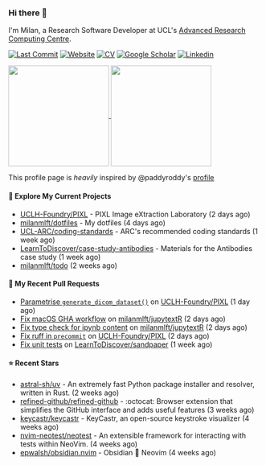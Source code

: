 ### Hi there 👋

I'm Milan, a Research Software Developer at UCL's [Advanced Research Computing
Centre](https://www.ucl.ac.uk/advanced-research-computing/advanced-research-computing-centre).

[![Last Commit](https://img.shields.io/github/last-commit/milanmlft/milanmlft?label=updated)](https://github.com/milanmlft)
[![Website](https://img.shields.io/badge/GitHub%20Pages-222?logo=githubpages&logoColor=fff&style=for-the-badge&style=flat)](https://milanmlft.dev)
[![CV](https://img.shields.io/badge/CV-PDF-pink.svg)](https://milanmlft.netlify.app/uploads/resume.pdf)
[![Google Scholar](https://img.shields.io/badge/Google%20Scholar-4285F4?logo=googlescholar&logoColor=fff&style=for-the-badge&style=flat)](https://scholar.google.com/citations?user=LwW40HQAAAAJ&hl=en)
[![Linkedin](https://img.shields.io/badge/LinkedIn-0A66C2?logo=linkedin&logoColor=fff&style=for-the-badge&style=flat)](http://www.linkedin.com/in/milan-malfait)


<a href="https://github.com/milanmlft/milanmlft#gh-dark-mode-only">
  <img height=200 align="center" src="https://github-readme-stats-paddyroddy.vercel.app/api?username=milanmlft&disable_animations=true&hide_border=true&hide_title=true&include_all_commits=true&rank_icon=github&show=prs_merged,reviews&show_icons=true&theme=tokyonight" />
</a>


<a href="https://github.com/milanmlft/milanmlft#gh-light-mode-only">
  <img height=200 align="center" src="https://github-readme-stats-paddyroddy.vercel.app/api?username=milanmlft&disable_animations=true&hide_border=true&hide_title=true&include_all_commits=true&rank_icon=github&show=prs_merged,reviews&show_icons=true&theme=default" />
</a>

This profile page is _heavily_ inspired by @paddyroddy's [profile](https://github.com/paddyroddy/paddyroddy)

#### 👷 Explore My Current Projects

- [UCLH-Foundry/PIXL](https://github.com/UCLH-Foundry/PIXL) - PIXL Image eXtraction Laboratory
  (2 days ago)
- [milanmlft/dotfiles](https://github.com/milanmlft/dotfiles) - My dotfiles
  (4 days ago)
- [UCL-ARC/coding-standards](https://github.com/UCL-ARC/coding-standards) - ARC&#39;s recommended coding standards
  (1 week ago)
- [LearnToDiscover/case-study-antibodies](https://github.com/LearnToDiscover/case-study-antibodies) - Materials for the Antibodies case study
  (1 week ago)
- [milanmlft/todo](https://github.com/milanmlft/todo)
  (2 weeks ago)

#### 🔨 My Recent Pull Requests

- [Parametrise `generate_dicom_dataset()`](https://github.com/UCLH-Foundry/PIXL/pull/348) on [UCLH-Foundry/PIXL](https://github.com/UCLH-Foundry/PIXL)
  (1 day ago)
- [Fix macOS GHA workflow](https://github.com/milanmlft/jupytextR/pull/17) on [milanmlft/jupytextR](https://github.com/milanmlft/jupytextR)
  (2 days ago)
- [Fix type check for ipynb content](https://github.com/milanmlft/jupytextR/pull/16) on [milanmlft/jupytextR](https://github.com/milanmlft/jupytextR)
  (2 days ago)
- [Fix ruff in `precommit`](https://github.com/UCLH-Foundry/PIXL/pull/347) on [UCLH-Foundry/PIXL](https://github.com/UCLH-Foundry/PIXL)
  (2 days ago)
- [Fix unit tests](https://github.com/LearnToDiscover/sandpaper/pull/61) on [LearnToDiscover/sandpaper](https://github.com/LearnToDiscover/sandpaper)
  (1 week ago)

#### ⭐ Recent Stars

- [astral-sh/uv](https://github.com/astral-sh/uv) - An extremely fast Python package installer and resolver, written in Rust.
  (2 weeks ago)
- [refined-github/refined-github](https://github.com/refined-github/refined-github) - :octocat: Browser extension that simplifies the GitHub interface and adds useful features
  (3 weeks ago)
- [keycastr/keycastr](https://github.com/keycastr/keycastr) - KeyCastr, an open-source keystroke visualizer
  (4 weeks ago)
- [nvim-neotest/neotest](https://github.com/nvim-neotest/neotest) - An extensible framework for interacting with tests within NeoVim.
  (4 weeks ago)
- [epwalsh/obsidian.nvim](https://github.com/epwalsh/obsidian.nvim) - Obsidian 🤝 Neovim
  (4 weeks ago)
